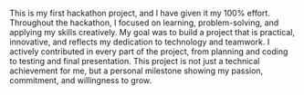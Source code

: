 This is my first hackathon project, and I have given it my 100% effort.
Throughout the hackathon, I focused on learning, problem-solving, and applying my skills creatively.
My goal was to build a project that is practical, innovative, and reflects my dedication to technology and teamwork.
I actively contributed in every part of the project, from planning and coding to testing and final presentation.
This project is not just a technical achievement for me, but a personal milestone showing my passion, commitment, and willingness to grow.
